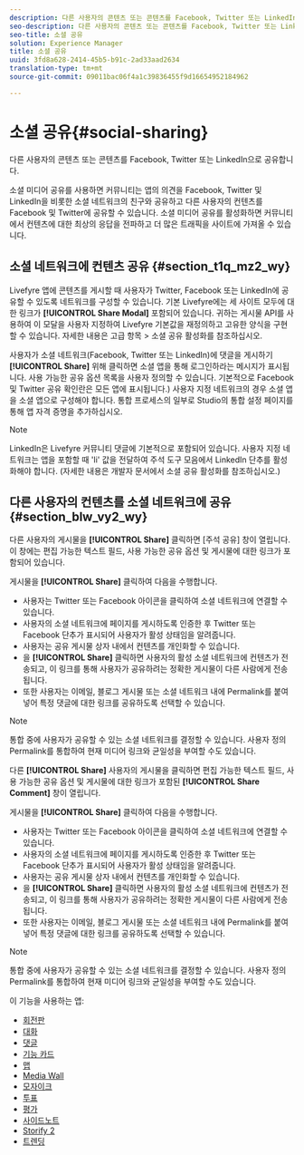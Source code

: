 ```yaml
---
description: 다른 사용자의 콘텐츠 또는 콘텐츠를 Facebook, Twitter 또는 LinkedIn으로 공유합니다.
seo-description: 다른 사용자의 콘텐츠 또는 콘텐츠를 Facebook, Twitter 또는 LinkedIn으로 공유합니다.
seo-title: 소셜 공유
solution: Experience Manager
title: 소셜 공유
uuid: 3fd8a628-2414-45b5-b91c-2ad33aad2634
translation-type: tm+mt
source-git-commit: 09011bac06f4a1c39836455f9d16654952184962

---
```



# 소셜 공유{#social-sharing}

다른 사용자의 콘텐츠 또는 콘텐츠를 Facebook, Twitter 또는 LinkedIn으로 공유합니다.

소셜 미디어 공유를 사용하면 커뮤니티는 앱의 의견을 Facebook, Twitter 및 LinkedIn을 비롯한 소셜 네트워크의 친구와 공유하고 다른 사용자의 컨텐츠를 Facebook 및 Twitter에 공유할 수 있습니다. 소셜 미디어 공유를 활성화하면 커뮤니티에서 컨텐츠에 대한 최상의 응답을 전파하고 더 많은 트래픽을 사이트에 가져올 수 있습니다.

## 소셜 네트워크에 컨텐츠 공유 {#section_t1q_mz2_wy}

Livefyre 앱에 콘텐츠를 게시할 때 사용자가 Twitter, Facebook 또는 LinkedIn에 공유할 수 있도록 네트워크를 구성할 수 있습니다. 기본 Livefyre에는 세 사이트 모두에 대한 링크가 **[!UICONTROL Share Modal]** 포함되어 있습니다. 귀하는 게시물 API를 사용하여 이 모달을 사용자 지정하여 Livefyre 기본값을 재정의하고 고유한 양식을 구현할 수 있습니다. 자세한 내용은 고급 항목 &gt; 소셜 공유 활성화를 참조하십시오.

사용자가 소셜 네트워크(Facebook, Twitter 또는 LinkedIn)에 댓글을 게시하기 **[!UICONTROL Share]** 위해 클릭하면 소셜 앱을 통해 로그인하라는 메시지가 표시됩니다. 사용 가능한 공유 옵션 목록을 사용자 정의할 수 있습니다. 기본적으로 Facebook 및 Twitter 공유 확인란은 모든 앱에 표시됩니다.) 사용자 지정 네트워크의 경우 소셜 앱을 소셜 앱으로 구성해야 합니다. 통합 프로세스의 일부로 Studio의 통합 설정 페이지를 통해 앱 자격 증명을 추가하십시오.

>[!NOTE]
>
>LinkedIn은 Livefyre 커뮤니티 댓글에 기본적으로 포함되어 있습니다. 사용자 지정 네트워크는 앱을 포함할 때 'li' 값을 전달하여 주석 도구 모음에서 LinkedIn 단추를 활성화해야 합니다. (자세한 내용은 개발자 문서에서 소셜 공유 활성화를 참조하십시오.)

## 다른 사용자의 컨텐츠를 소셜 네트워크에 공유 {#section_blw_vy2_wy}

다른 사용자의 게시물을 **[!UICONTROL Share]** 클릭하면 [주석 공유] 창이 열립니다. 이 창에는 편집 가능한 텍스트 필드, 사용 가능한 공유 옵션 및 게시물에 대한 링크가 포함되어 있습니다.

게시물을 **[!UICONTROL Share]** 클릭하여 다음을 수행합니다.

* 사용자는 Twitter 또는 Facebook 아이콘을 클릭하여 소셜 네트워크에 연결할 수 있습니다.
* 사용자의 소셜 네트워크에 페이지를 게시하도록 인증한 후 Twitter 또는 Facebook 단추가 표시되어 사용자가 활성 상태임을 알려줍니다.
* 사용자는 공유 게시물 상자 내에서 컨텐츠를 개인화할 수 있습니다.
* 을 **[!UICONTROL Share]** 클릭하면 사용자의 활성 소셜 네트워크에 컨텐츠가 전송되고, 이 링크를 통해 사용자가 공유하려는 정확한 게시물이 다른 사람에게 전송됩니다.
* 또한 사용자는 이메일, 블로그 게시물 또는 소셜 네트워크 내에 Permalink를 붙여 넣어 특정 댓글에 대한 링크를 공유하도록 선택할 수 있습니다.

>[!NOTE]
>
>통합 중에 사용자가 공유할 수 있는 소셜 네트워크를 결정할 수 있습니다. 사용자 정의 Permalink를 통합하여 현재 미디어 링크와 균일성을 부여할 수도 있습니다.

다른 **[!UICONTROL Share]** 사용자의 게시물을 클릭하면 편집 가능한 텍스트 필드, 사용 가능한 공유 옵션 및 게시물에 대한 링크가 포함된 **[!UICONTROL Share Comment]** 창이 열립니다.

게시물을 **[!UICONTROL Share]** 클릭하여 다음을 수행합니다.

* 사용자는 Twitter 또는 Facebook 아이콘을 클릭하여 소셜 네트워크에 연결할 수 있습니다.
* 사용자의 소셜 네트워크에 페이지를 게시하도록 인증한 후 Twitter 또는 Facebook 단추가 표시되어 사용자가 활성 상태임을 알려줍니다.
* 사용자는 공유 게시물 상자 내에서 컨텐츠를 개인화할 수 있습니다.
* 을 **[!UICONTROL Share]** 클릭하면 사용자의 활성 소셜 네트워크에 컨텐츠가 전송되고, 이 링크를 통해 사용자가 공유하려는 정확한 게시물이 다른 사람에게 전송됩니다.
* 또한 사용자는 이메일, 블로그 게시물 또는 소셜 네트워크 내에 Permalink를 붙여 넣어 특정 댓글에 대한 링크를 공유하도록 선택할 수 있습니다.

>[!NOTE]
>
>통합 중에 사용자가 공유할 수 있는 소셜 네트워크를 결정할 수 있습니다. 사용자 정의 Permalink를 통합하여 현재 미디어 링크와 균일성을 부여할 수도 있습니다.



이 기능을 사용하는 앱:

* [회전판](/help/using/c-about-apps/c-carousel-app/c-carousel-app.md#c_carousel_app)
* [대화](/help/using/c-about-apps/c-chat-app/c-chat-app.md#c_chat_app)
* [댓글](/help/using/c-about-apps/c-comments/c-comments.md)
* [기능 카드](/help/using/c-about-apps/c-feature-card-app/c-feature-card-app.md#c_feature_card_app)
* [맵](/help/using/c-about-apps/c-map-app/c-map-app.md#c_map_app)
* [Media Wall](/help/using/c-about-apps/c-media-wall-app/c-media-wall-app.md#c_media_wall_app)
* [모자이크](/help/using/c-about-apps/c-mosaic-app/c-mosaic-app.md#c_mosaic_app)
* [투표](/help/using/c-about-apps/c-polls-app/c-polls-app.md#c_polls_app)
* [평가](/help/using/c-about-apps/c-reviews-app/c-reviews-app.md#c_reviews_app)
* [사이드노트](/help/using/c-about-apps/c-sidenotes-app/c-sidenotes-app.md#c_sidenotes_app)
* [Storify 2](/help/using/c-about-apps/c-storify2/c-storify2.md#c_storify2)
* [트렌딩](/help/using/c-about-apps/c-trending-app/c-trending-app.md#c_trending_app)

